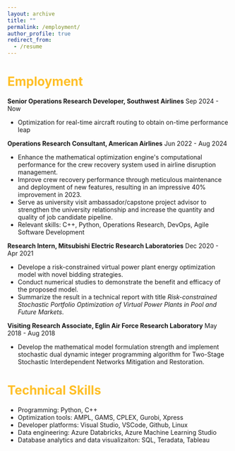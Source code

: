 ```yaml
---
layout: archive
title: ""
permalink: /employment/
author_profile: true
redirect_from:
  - /resume
---
```


<span style="color: #FFBF27;">Employment</span>
======

**Senior Operations Research Developer, Southwest Airlines**  Sep 2024 - Now
- Optimization for real-time aircraft routing to obtain on-time performance leap

**Operations Research Consultant, American Airlines**  Jun 2022 - Aug 2024
- Enhance the mathematical optimization engine's computational performance for the crew recovery system used in airline disruption management.
- Improve crew recovery performance through meticulous maintenance and deployment of new features, resulting in an impressive 40% improvement in 2023.
- Serve as university visit ambassador/capstone project advisor to strengthen the university relationship and increase the quantity and quality of job candidate pipeline.
- Relevant skills: C++, Python, Operations Research, DevOps, Agile Software Development

**Research Intern, Mitsubishi Electric Research Laboratories**  Dec 2020 - Apr 2021
- Develope a risk-constrained virtual power plant energy optimization model with novel bidding strategies. 
- Conduct numerical studies to demonstrate the benefit and efficacy of the proposed model.
- Summarize the result in a technical report with title _Risk-constrained Stochastic Portfolio Optimization of Virtual Power Plants in Pool and Future Markets_.

**Visiting Research Associate, Eglin Air Force Research Laboratory** May 2018 - Aug 2018
- Develop the mathematical model formulation strength and implement stochastic dual dynamic integer programming algorithm for Two-Stage Stochastic Interdependent Networks Mitigation and Restoration.

<span style="color: #FFBF27;">Technical Skills</span>
======
- Programming: Python, C++
- Optimization tools: AMPL, GAMS, CPLEX, Gurobi, Xpress
- Developer platforms: Visual Studio, VSCode, Github, Linux
- Data engineering: Azure Databricks, Azure Machine Learning Studio
- Database analytics and data visualizaiton: SQL, Teradata, Tableau
